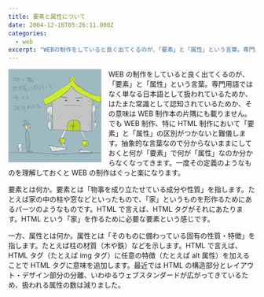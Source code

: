 ```yaml
---
title: 要素と属性について
date: 2004-12-16T05:26:11.000Z
categories:
  - web
excerpt: "WEBの制作をしていると良く出てくるのが、「要素」と「属性」という言葉。専門用語ではなく単なる日本語として扱われているためか、はたまた常識として認知されているためか、その意味はWEB制作本の片隅にも載りません。でもWEB制作、特にHTML制作において「要素」と「属性」の区別がつかないと難儀します。抽象的な言葉なので分からないままにしておくと何が「要素」で何が「属性」なのか分からなくなってきます。一度その定義のようなものを理解しておくとWEBの制作はぐっと楽になります。"
---
```


<img src="/assets/i/web/001.gif" alt="" style="float:left; margin-right:1em;">

WEB の制作をしていると良く出てくるのが、「要素」と「属性」という言葉。専門用語ではなく単なる日本語として扱われているためか、はたまた常識として認知されているためか、その意味は WEB 制作本の片隅にも載りません。でも WEB 制作、特に HTML 制作において「要素」と「属性」の区別がつかないと難儀します。抽象的な言葉なので分からないままにしておくと何が「要素」で何が「属性」なのか分からなくなってきます。一度その定義のようなものを理解しておくと WEB の制作はぐっと楽になります。

要素とは何か。要素とは「物事を成り立たせている成分や性質」を指します。たとえば家の中の柱や窓などといったもので、「家」というものを形作るためにあるパーツのようなものです。HTML で言えば、HTML タグがそれにあたります。HTML という「家」を作るために必要な要素という感じです。

一方、属性とは何か。属性とは「そのものに備わっている固有の性質・特徴」を指します。たとえば柱の材質（木や鉄）などを示します。HTML で言えば、HTML タグ（たとえば img タグ）に任意の特徴（たとえば alt 属性）を加えることで HTML タグに意味を追加します。最近では HTML の構造部分とレイアウト・デザイン部分の分離、いわゆるウェブスタンダードが広がってきているため、扱われる属性の数は減りました。
